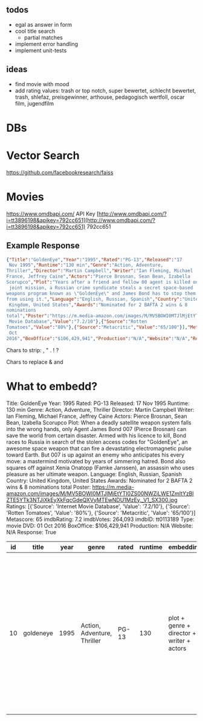 ## todos

* egal as answer in form
* cool title search
  * partial matches
* implement error handling
* implement unit-tests

## ideas
* find movie with mood
* add rating values: trash or top notch, super bewertet, schlecht bewertet, trash, shlefaz, preisgewinner, arthouse, pedagogisch wertfoll, oscar film, jugendfilm

# DBs
# Vector Search
https://github.com/facebookresearch/faiss

# Movies
https://www.omdbapi.com/
API Key [http://www.omdbapi.com/?i=tt3896198&apikey=792cc651](http://www.omdbapi.com/?i=tt3896198&apikey=792cc651)
792cc651
## Example Response
```json
{"Title":"GoldenEye","Year":"1995","Rated":"PG-13","Released":"17
 Nov 1995","Runtime":"130 min","Genre":"Action, Adventure, 
Thriller","Director":"Martin Campbell","Writer":"Ian Fleming, Michael 
France, Jeffrey Caine","Actors":"Pierce Brosnan, Sean Bean, Izabella 
Scorupco","Plot":"Years after a friend and fellow 00 agent is killed on a
 joint mission, a Russian crime syndicate steals a secret space-based 
weapons program known as \"GoldenEye\" and James Bond has to stop them 
from using it.","Language":"English, Russian, Spanish","Country":"United
 Kingdom, United States","Awards":"Nominated for 2 BAFTA 2 wins & 8 
nominations 
total","Poster":"https://m.media-amazon.com/images/M/MV5BOWI0MTJlMjEtYTI0ZS00NWZiLWE1ZmItYzBlZTE5YTk3NTJiXkEyXkFqcGdeQXVyMTEwNDU1MzEy._V1_SX300.jpg","Ratings":[{"Source":"Internet
 Movie Database","Value":"7.2/10"},{"Source":"Rotten 
Tomatoes","Value":"80%"},{"Source":"Metacritic","Value":"65/100"}],"Metascore":"65","imdbRating":"7.2","imdbVotes":"264,093","imdbID":"tt0113189","Type":"movie","DVD":"01
 Oct 
2016","BoxOffice":"$106,429,941","Production":"N/A","Website":"N/A","Response":"True"}
```

Chars to strip:
,
"
.
!
?

Chars to replace
& and

# What to embedd?
Title: GoldenEye
Year: 1995
Rated: PG-13
Released: 17 Nov 1995
Runtime: 130 min
Genre: Action, Adventure, Thriller
Director: Martin Campbell
Writer: Ian Fleming, Michael France, Jeffrey Caine
Actors: Pierce Brosnan, Sean Bean, Izabella Scorupco
Plot: When a deadly satellite weapon system falls into the wrong hands, only Agent James Bond 007 (Pierce Brosnan) can save the world from certain disaster. Armed with his licence to kill, Bond races to Russia in search of the stolen access codes for "GoldenEye", an awesome space weapon that can fire a devastating electromagnetic pulse toward Earth. But 007 is up against an enemy who anticipates his every move: a mastermind motivated by years of simmering hatred. Bond also squares off against Xenia Onatopp (Famke Janssen), an assassin who uses pleasure as her ultimate weapon.
Language: English, Russian, Spanish
Country: United Kingdom, United States
Awards: Nominated for 2 BAFTA 2 wins & 8 nominations total
Poster: https://m.media-amazon.com/images/M/MV5BOWI0MTJlMjEtYTI0ZS00NWZiLWE1ZmItYzBlZTE5YTk3NTJiXkEyXkFqcGdeQXVyMTEwNDU1MzEy._V1_SX300.jpg
Ratings: [{'Source': 'Internet Movie Database', 'Value': '7.2/10'}, {'Source': 'Rotten Tomatoes', 'Value': '80%'}, {'Source': 'Metacritic', 'Value': '65/100'}]
Metascore: 65
imdbRating: 7.2
imdbVotes: 264,093
imdbID: tt0113189
Type: movie
DVD: 01 Oct 2016
BoxOffice: $106,429,941
Production: N/A
Website: N/A
Response: True

| id  | title     | year | genre                       | rated | runtime | embedding                                 | director        | writer                                     | actors                                       | plot        | awards                                             | ratings                                                                                                                                                                                         | type  |
| --- | --------- | ---- | --------------------------- | ----- | ------- | ----------------------------------------- | --------------- | ------------------------------------------ | -------------------------------------------- | ----------- | -------------------------------------------------- | ----------------------------------------------------------------------------------------------------------------------------------------------------------------------------------------------- | ----- |
| 10  | goldeneye | 1995 | Action, Adventure, Thriller | PG-13 | 130     | plot + genre + director + writer + actors | Martin Campbell | Ian Fleming, Michael France, Jeffrey Caine | Pierce Brosnan, Sean Bean, Izabella Scorupco | description | Nominated for 2 BAFTA 2 wins & 8 nominations total | 'Source': 'Internet Movie Database', 'Value': '7.2/10', 'Source': 'Rotten Tomatoes', 'Value': '80%', 'Source': 'Metacritic', 'Value': '65/100' Metascore: 65 imdbRating: 7.2	imdbVotes: 264,093 | movie |

